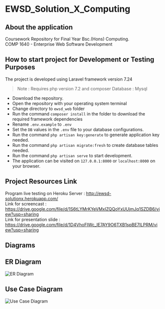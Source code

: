 # EWSD_Solution_X_Computing
## About the application
Coursework Repository for Final Year Bsc.(Hons) Computing.<br>
COMP 1640 - Enterprise Web Software Development
 
## How to start project for Development or Testing Purposes
 The project is developed using Laravel framework version 7.24 
 > Note : Requires php version 7.2 and composer
 > Database : Mysql <br>
 - Download the repository.
 - Open the repository with your operating system terminal
 - Change directory to `ewsd_web` folder
 - Run the command `composer install` in the folder to download the required framework dependencies
 - Rename `.env.example` to `.env`
 - Set the `DB` values in the `.env` file to your database configurations.
 - Run the command `php artisan key:generate` to generate application key needed.
 - Run the command `php artisan migrate:fresh` to create database tables needed.
 - Run the command `php artisan serve` to start development.
 - The application can be visited on `127.0.0.1:8000` or `localhost:8000` on your browser. 
 
## Project Resources Link 
Program live testing on Heroku Server : http://ewsd-solutionx.herokuapp.com/  
Link for screencast : https://drive.google.com/file/d/1S6tLYMrKYeVMxIZQQoYxUUjmJq1SZDB6/view?usp=sharing  
Link for presentation slide : https://drive.google.com/file/d/1D4VhoFIWc_IE7AY9O6TXB1spBE7ILPRM/view?usp=sharing  

## Diagrams 
## ER Diagram 
![ER Diagram](https://github.com/phonemyatkhine/EWSD_Solution_X_Computing/blob/master/ER%20Diagram.jpg)
## Use Case Diagram
![Use Case Diagram](https://github.com/phonemyatkhine/EWSD_Solution_X_Computing/blob/master/Use%20Case%20Diagram.jpg)
